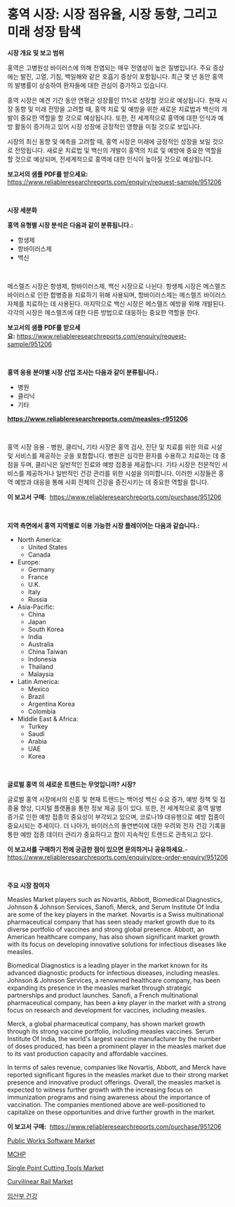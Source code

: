 <p><h1>홍역 시장: 시장 점유율, 시장 동향, 그리고 미래 성장 탐색</h1></p><p><strong>시장 개요 및 보고 범위</strong></p>
<p><p>홍역은 고병원성 바이러스에 의해 전염되는 매우 전염성이 높은 질병입니다. 주요 증상에는 발진, 고열, 기침, 백일해와 같은 호흡기 증상이 포함됩니다. 최근 몇 년 동안 홍역의 발병률이 상승하여 환자들에 대한 관심이 증가하고 있습니다.</p><p>홍역 시장은 예견 기간 동안 연평균 성장률인 11%로 성장할 것으로 예상됩니다. 현재 시장 동향 및 미래 전망을 고려할 때, 홍역 치료 및 예방을 위한 새로운 치료법과 백신의 개발이 중요한 역할을 할 것으로 예상됩니다. 또한, 전 세계적으로 홍역에 대한 인식과 예방 활동이 증가하고 있어 시장 성장에 긍정적인 영향을 미칠 것으로 보입니다.</p><p>시장의 최신 동향 및 예측을 고려할 때, 홍역 시장은 미래에 긍정적인 성장을 보일 것으로 전망됩니다. 새로운 치료법 및 백신의 개발이 홍역의 치료 및 예방에 중요한 역할을 할 것으로 예상되며, 전세계적으로 홍역에 대한 인식이 높아질 것으로 예상됩니다.</p></p>
<p><strong>보고서의 샘플 PDF를 받으세요:</strong> <a href="https://www.reliableresearchreports.com/enquiry/request-sample/951206">https://www.reliableresearchreports.com/enquiry/request-sample/951206</a></p>
<p>&nbsp;</p>
<p><strong>시장 세분화</strong></p>
<p><strong>홍역 유형별 시장 분석은 다음과 같이 분류됩니다.:</strong></p>
<p><ul><li>항생제</li><li>항바이러스제</li><li>백신</li></ul></p>
<p>&nbsp;</p>
<p><p>메스렐즈 시장은 항생제, 항바이러스제, 백신 시장으로 나뉜다. 항생제 시장은 메스렐즈 바이러스로 인한 합병증을 치료하기 위해 사용되며, 항바이러스제는 메스렐즈 바이러스 자체를 치료하는 데 사용된다. 마지막으로 백신 시장은 메스렐즈 예방을 위해 개발된다. 각각의 시장은 메스렐즈에 대한 다른 방법으로 대응하는 중요한 역할을 한다.</p></p>
<p><strong>보고서의 샘플 PDF를 받으세요:</strong>&nbsp;<a href="https://www.reliableresearchreports.com/enquiry/request-sample/951206">https://www.reliableresearchreports.com/enquiry/request-sample/951206</a></p>
<p>&nbsp;</p>
<p><strong> 홍역 응용 분야별 시장 산업 조사는 다음과 같이 분류됩니다.:</strong></p>
<p><ul><li>병원</li><li>클리닉</li><li>기타</li></ul></p>
<p><strong><a href="https://www.reliableresearchreports.com/measles-r951206">https://www.reliableresearchreports.com/measles-r951206</a></strong></p>
<p>&nbsp;</p>
<p><p>홍역 시장 응용 - 병원, 클리닉, 기타 시장은 홍역 검사, 진단 및 치료를 위한 의료 시설 및 서비스를 제공하는 곳을 포함합니다. 병원은 심각한 환자를 수용하고 치료하는 데 중점을 두며, 클리닉은 일반적인 진료와 예방 접종을 제공합니다. 기타 시장은 전문적인 서비스를 제공하거나 일반적인 건강 관리를 위한 시설을 의미합니다. 이러한 시장들은 홍역 예방과 대응을 통해 사회 전체의 건강을 증진시키는 데 중요한 역할을 합니다.</p></p>
<p><strong>이 보고서 구매:</strong>&nbsp; <a href="https://www.reliableresearchreports.com/purchase/951206">https://www.reliableresearchreports.com/purchase/951206</a></p>
<p>&nbsp;</p>
<p><strong>지역 측면에서 홍역 지역별로 이용 가능한 시장 플레이어는 다음과 같습니다.:</strong></p>
<p><ul>
    <li>
        North America:
        <ul>
            <li>United States</li>
            <li>Canada</li>
        </ul>
    </li>
    <li>
        Europe:
        <ul>
            <li>Germany</li>
            <li>France</li>
            <li>U.K.</li>
            <li>Italy</li>
            <li>Russia</li>
        </ul>
    </li>
    <li>
        Asia-Pacific:
        <ul>
            <li>China</li>
            <li>Japan</li>
            <li>South Korea</li>
            <li>India</li>
            <li>Australia</li>
            <li>China Taiwan</li>
            <li>Indonesia</li>
            <li>Thailand</li>
            <li>Malaysia</li>
        </ul>
    </li>
    <li>
        Latin America:
        <ul>
            <li>Mexico</li>
            <li>Brazil</li>
            <li>Argentina Korea</li>
            <li>Colombia</li>
        </ul>
    </li>
    <li>
        Middle East & Africa:
        <ul>
            <li>Turkey</li>
            <li>Saudi</li>
            <li>Arabia</li>
            <li>UAE</li>
            <li>Korea</li>
        </ul>
    </li>
    </ul></p>
<p>&nbsp;</p>
<p><strong>글로벌 홍역 의 새로운 트렌드는 무엇입니까? 시장?</strong></p>
<p><p>글로벌 홍역 시장에서의 신흥 및 현재 트렌드는 백어성 백신 수요 증가, 예방 정책 및 접종율 향상, 디지털 플랫폼을 통한 정보 제공 등이 있다. 또한, 전 세계적으로 홍역 발병 증가로 인한 예방 접종의 중요성이 부각되고 있으며, 코로나19 대유행으로 예방 접종이 중요시되는 추세이다. 더 나아가, 바이러스의 돌연변이에 대한 우려와 전자 건강 기록을 통한 예방 접종 데이터 관리가 중요하다고 함이 지속적인 트렌드로 관측되고 있다.</p></p>
<p><strong>이 보고서를 구매하기 전에 궁금한 점이 있으면 문의하거나 공유하세요.</strong>- <a href="https://www.reliableresearchreports.com/enquiry/pre-order-enquiry/951206">https://www.reliableresearchreports.com/enquiry/pre-order-enquiry/951206</a></p>
<p>&nbsp;</p>
<p><strong>주요 시장 참여자</strong></p>
<p><p>Measles Market players such as Novartis, Abbott, Biomedical Diagnostics, Johnson & Johnson Services, Sanofi, Merck, and Serum Institute Of India are some of the key players in the market. Novartis is a Swiss multinational pharmaceutical company that has seen steady market growth due to its diverse portfolio of vaccines and strong global presence. Abbott, an American healthcare company, has also shown significant market growth with its focus on developing innovative solutions for infectious diseases like measles.</p><p>Biomedical Diagnostics is a leading player in the market known for its advanced diagnostic products for infectious diseases, including measles. Johnson & Johnson Services, a renowned healthcare company, has been expanding its presence in the measles market through strategic partnerships and product launches. Sanofi, a French multinational pharmaceutical company, has been a key player in the market with a strong focus on research and development for vaccines, including measles.</p><p>Merck, a global pharmaceutical company, has shown market growth through its strong vaccine portfolio, including measles vaccines. Serum Institute Of India, the world's largest vaccine manufacturer by the number of doses produced, has been a prominent player in the measles market due to its vast production capacity and affordable vaccines.</p><p>In terms of sales revenue, companies like Novartis, Abbott, and Merck have reported significant figures in the measles market due to their strong market presence and innovative product offerings. Overall, the measles market is expected to witness further growth with the increasing focus on immunization programs and rising awareness about the importance of vaccination. The companies mentioned above are well-positioned to capitalize on these opportunities and drive further growth in the market.</p></p>
<p><strong>이 보고서 구매:</strong>&nbsp;&nbsp;<a href="https://www.reliableresearchreports.com/purchase/951206">https://www.reliableresearchreports.com/purchase/951206</a></p>
<p><p><a href="https://github.com/luckyshygirl/Market-Research-Report-List-4/blob/main/public-works-software-market.md">Public Works Software Market</a></p><p><a href="https://github.com/rcabello548/Market-Research-Report-List-1/blob/main/610563051275.md">MCHP</a></p><p><a href="https://www.linkedin.com/pulse/single-point-cutting-tools-market-trends-analysis-forecasted-bwobe">Single Point Cutting Tools Market</a></p><p><a href="https://www.linkedin.com/pulse/curvilinear-rail-market-analysis-sze-forecasted-period-from-8laye">Curvilinear Rail Market</a></p><p><a href="https://github.com/KellyLyncyh543964/Market-Research-Report-List-1/blob/main/928305351274.md">임산부 건강</a></p></p>